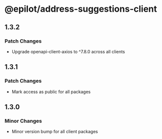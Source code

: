 # @epilot/address-suggestions-client

## 1.3.2

### Patch Changes

- Upgrade openapi-client-axios to ^7.8.0 across all clients

## 1.3.1

### Patch Changes

- Mark access as public for all packages

## 1.3.0

### Minor Changes

- Minor version bump for all client packages
